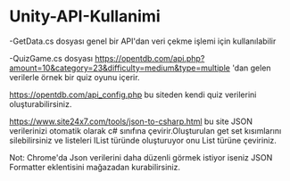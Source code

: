 # Unity-API-Kullanimi

-GetData.cs dosyası genel bir API'dan veri çekme işlemi için kullanılabilir

-QuizGame.cs dosyası https://opentdb.com/api.php?amount=10&category=23&difficulty=medium&type=multiple 'dan gelen verilerle örnek bir quiz oyunu içerir.

https://opentdb.com/api_config.php bu siteden kendi quiz verilerini oluşturabilirsiniz.

https://www.site24x7.com/tools/json-to-csharp.html bu site JSON verilerinizi otomatik olarak c# sınıfına çevirir.Oluşturulan get set kısımlarını silebilirsiniz ve listeleri IList türünde oluşturuyor onu List türüne çeviriniz.

Not: Chrome'da Json verilerini daha düzenli görmek istiyor iseniz JSON Formatter eklentisini mağazadan kurabilirsiniz.
